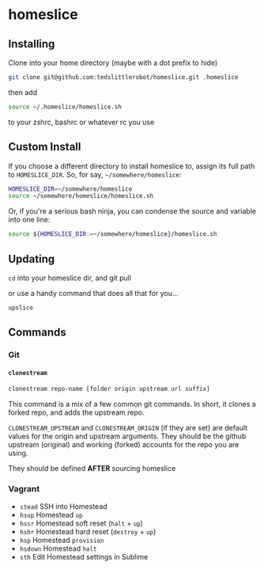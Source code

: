 homeslice
=========

## Installing

Clone into your home directory (maybe with a dot prefix to hide)

```bash
git clone git@github.com:tedslittlerobot/homeslice.git .homeslice
```

then add

```bash
source ~/.homeslice/homeslice.sh
```

to your zshrc, bashrc or whatever rc you use

## Custom Install

If you choose a different directory to install homeslice to, assign its full path to `HOMESLICE_DIR`. So, for say, `~/somewhere/homeslice`:

```bash
HOMESLICE_DIR=~/somewhere/homeslice
source ~/somewhere/homeslice/homeslice.sh
```

Or, if you're a serious bash ninja, you can condense the source and variable into one line:

```bash
source ${HOMESLICE_DIR:=~/somewhere/homeslice}/homeslice.sh
```

## Updating

`cd` into your homeslice dir, and git pull

or use a handy command that does all that for you...

```bash
upslice
```

## Commands

### Git

#### `clonestream`

```bash
clonestream repo-name [folder origin upstream url suffix]
```

This command is a mix of a few common git commands. In short, it clones a forked repo, and adds the upstream repo.

`CLONESTREAM_UPSTREAM` and `CLONESTREAM_ORIGIN` (if they are set) are default values for the origin and upstream arguments. They should be the github upstream (original) and working (forked) accounts for the repo you are using.

They should be defined **AFTER** sourcing homeslice

### Vagrant

- `stead` SSH into Homestead
- `hsup` Homestead `up`
- `hssr` Homestead soft reset (`halt` + `up`)
- `hshr` Homestead hard reset (`destroy` + `up`)
- `hsp` Homestead `provision`
- `hsdown` Homestead `halt`
- `sth` Edit Homestead settings in Sublime
